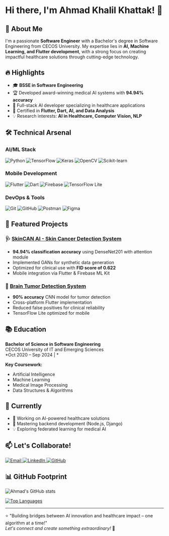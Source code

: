 # Hi there, I'm Ahmad Khalil Khattak! 👋

## 🚀 About Me

I'm a passionate **Software Engineer** with a Bachelor's degree in Software Engineering from CECOS University. My expertise lies in **AI, Machine Learning, and Flutter development**, with a strong focus on creating impactful healthcare solutions through cutting-edge technology.

## 🔥 Highlights

- 🎓 **BSSE in Software Engineering** 
- 🏆 Developed award-winning medical AI systems with **94.94% accuracy**
- 🧠 Full-stack AI developer specializing in healthcare applications
- 📜 Certified in **Flutter, Dart, AI, and Data Analysis**
- 💡 Research interests: **AI in Healthcare, Computer Vision, NLP**

## 🛠️ Technical Arsenal

### AI/ML Stack
![Python](https://img.shields.io/badge/Python-3776AB?style=flat&logo=python&logoColor=white)
![TensorFlow](https://img.shields.io/badge/TensorFlow-FF6F00?style=flat&logo=tensorflow&logoColor=white)
![Keras](https://img.shields.io/badge/Keras-D00000?style=flat&logo=keras&logoColor=white)
![OpenCV](https://img.shields.io/badge/OpenCV-5C3EE8?style=flat&logo=opencv&logoColor=white)
![Scikit-learn](https://img.shields.io/badge/scikit_learn-F7931E?style=flat&logo=scikit-learn&logoColor=white)

### Mobile Development
![Flutter](https://img.shields.io/badge/Flutter-02569B?style=flat&logo=flutter&logoColor=white)
![Dart](https://img.shields.io/badge/Dart-0175C2?style=flat&logo=dart&logoColor=white)
![Firebase](https://img.shields.io/badge/Firebase-FFCA28?style=flat&logo=firebase&logoColor=black)
![TensorFlow Lite](https://img.shields.io/badge/TensorFlow_Lite-FF6F00?style=flat&logo=tensorflow&logoColor=white)

### DevOps & Tools
![Git](https://img.shields.io/badge/Git-F05032?style=flat&logo=git&logoColor=white)
![GitHub](https://img.shields.io/badge/GitHub-181717?style=flat&logo=github&logoColor=white)
![Postman](https://img.shields.io/badge/Postman-FF6C37?style=flat&logo=postman&logoColor=white)
![Figma](https://img.shields.io/badge/Figma-F24E1E?style=flat&logo=figma&logoColor=white)

## 🌟 Featured Projects

### 🩺 [SkinCAN AI - Skin Cancer Detection System](https://github.com/SoftTac/Skin-Cancer-Detection-System)
- **94.94% classification accuracy** using DenseNet201 with attention module
- Implemented GANs for synthetic data generation
- Optimized for clinical use with **FID score of 0.622**
- Mobile integration via Flutter & Firebase ML Kit

### 🧠 [Brain Tumor Detection System](https://github.com/SoftTac/Brain-Tumor-Detection-Application)
- **90% accuracy** CNN model for tumor detection
- Cross-platform Flutter implementation
- Reduced false positives for clinical reliability
- TensorFlow Lite optimized for mobile

## 📚 Education

**Bachelor of Science in Software Engineering**  
CECOS University of IT and Emerging Sciences  
*Oct 2020 – Sep 2024 | *

**Key Coursework:**  
- Artificial Intelligence 
- Machine Learning 
- Medical Image Processing
- Data Structures & Algorithms

## 📌 Currently

- 🔭 Working on AI-powered healthcare solutions
- 🌱 Mastering backend development (Node.js, Django)
- 💡 Exploring federated learning for medical AI

## 📫 Let's Collaborate!

<div id="badges">
  <a href="mailto:ahmadkhanpakistan987@gmail.com">
    <img src="https://img.shields.io/badge/Email-D14836?style=for-the-badge&logo=gmail&logoColor=white" alt="Email"/>
  </a>
  <a href="https://www.linkedin.com/in/ahmad-khalil-33bbb4283/">
    <img src="https://img.shields.io/badge/LinkedIn-0077B5?style=for-the-badge&logo=linkedin&logoColor=white" alt="LinkedIn"/>
  </a>
  <a href="https://github.com/SoftTac">
    <img src="https://img.shields.io/badge/GitHub-181717?style=for-the-badge&logo=github&logoColor=white" alt="GitHub"/>
  </a>
</div>

## 📊 GitHub Footprint

![Ahmad's GitHub stats](https://github-readme-stats.vercel.app/api?username=SoftTac&show_icons=true&theme=dark&hide_border=true&include_all_commits=true)

[![Top Languages](https://github-readme-stats.vercel.app/api/top-langs/?username=SoftTac&theme=dark&layout=compact&hide_border=true)](https://github.com/SoftTac)

---

⭐️ "Building bridges between AI innovation and healthcare impact – one algorithm at a time!"  
*Let's connect and create something extraordinary!* 🚀
